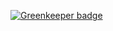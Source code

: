 

[![Greenkeeper badge](https://badges.greenkeeper.io/Yeti-or/bem-xjst-to-bem-react-core.svg)](https://greenkeeper.io/)